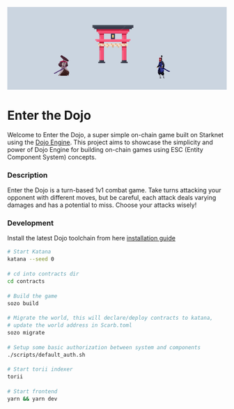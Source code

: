 <p align="center"><img src=".github/etd.png" /></p>

# Enter the Dojo

Welcome to Enter the Dojo, a super simple on-chain game built on Starknet using
the [Dojo Engine](https://github.com/dojoengine/dojo). This project aims to
showcase the simplicity and power of Dojo Engine for building on-chain games
using ESC (Entity Component System) concepts.

### Description

Enter the Dojo is a turn-based 1v1 combat game. Take turns attacking your
opponent with different moves, but be careful, each attack deals varying damages
and has a potential to miss. Choose your attacks wisely!

### Development

Install the latest Dojo toolchain from here
[installation guide](https://book.dojoengine.org/getting-started/quick-start.html)

```bash
# Start Katana
katana --seed 0

# cd into contracts dir
cd contracts

# Build the game
sozo build

# Migrate the world, this will declare/deploy contracts to katana,
# update the world address in Scarb.toml
sozo migrate

# Setup some basic authorization between system and components
./scripts/default_auth.sh

# Start torii indexer
torii

# Start frontend
yarn && yarn dev
```

